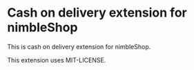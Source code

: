 # Cash on delivery extension for nimbleShop

This is cash on delivery extension for nimbleShop.

This extension uses MIT-LICENSE.
